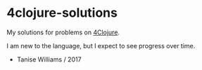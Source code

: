 4clojure-solutions
==================

My solutions for problems on [4Clojure](http://4clojure.com).

I am new to the language, but I expect to see progress over time.

- Tanise Williams / 2017
